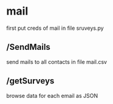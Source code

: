 # mail
first put creds of mail in file sruveys.py
## /SendMails
 send mails to all contacts in file mail.csv


## /getSurveys
 browse data for each email as JSON
